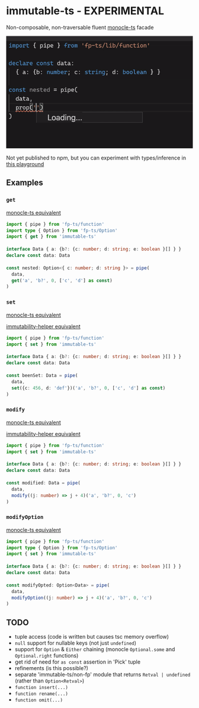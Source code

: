 # immutable-ts - EXPERIMENTAL

Non-composable, non-traversable fluent [monocle-ts](https://github.com/gcanti/monocle-ts) facade

![prop video](readme-vid.gif)

Not yet published to npm, but you can experiment with types/inference in [this playground](https://www.typescriptlang.org/play?#code/JYWwDg9gTgLgBAbzmYYCmcC+cBmUIhwDkOYAtDAM4D0ANsAEbU4CuAdgMYzARtEBQ-ACZoOtAIZQMHXpXhDxMcQC5EcFYgYB+VQg6q2LEAzRQA3HCGq5UYGwDmFtKoYQItNOLZYA2gF0sLEEZNjk4NjQ5NCE4AF5kVDQACn44S0VxABo4VOR8MCSicSJsom0SuAAGbJ8iDgqiISIA8Uo4ELkASn5uwT7+akGh4eoB6jgYAE90NsGxkaHBETFJaVl4MHzVAB5cgEk2HFNM3IAFRQALODQADxg0NiE23LTB8NFIyklJiYh1WloEAA7nA7EcpJw0C84OcYBdKNsDuCAHzXO4PJ5wJKGYymOAAHzgNjs9gJcCk4iEvFoP2JDn8nX8OTSLLgWhhlwRSNMqOhaQMaAAbqZ+MikgA6SVgS6qWEXTpxVFJCAMABWqm5UAVsVRAHFgMKAPJgGDbACCMDliMOxw5cOR2TlyMEdnuUBw4g4GAAygQ0ObUQhchSqWwaXAAPpKeyqIi+kBoARpEPUn6C8S0FjOOBm-iYfiu0wer1wAByvAwSBTYZ+UfEMeI5YiRCCU3QcGN3F4AbicHj-rNqMJTah-DbGAAEq0AKqPSLAKRCADSaEmCMHvbNaPujzaOJMUFy7JgUCzuVUW9uO8xdPs0OPp6hrIv24xbVc7k8bD5bImj5-L5Xm+ML4CAwCUP6XiTM6rKsg+Z6wSyqgerQEGCOOdrwrsaRmtkZxSIKr67nA7AANZsMCbBMvE-gnGkK5rr2pGrhAOA5nRHYmgxbTxJ2DGsQGoq9rkU6ULOIiUAu0TcT2QHEShEHMiy7I+GaARyZiqlQFA4iTNsZEUUCbDIn4P7sma2m6XK66OgRMGwaoP5pISPiSuKpwEdk1bhtx-imYhzlYk5LLcURmIGZRwVwR2arWea2QKWgtlCtk3H2QFsGEkkfGrm0Gl7kKeJRQF7IRMKUBKRliGqIasWcvFf5ZslgrZDla7It0VVIe85XBZ13VlSKY7TBgFk6ZMcW5Je6LEWNun6Ww5GUQ6+FCmFbQRUZ1FwP4QnxLkLluR5KXhEYB7+WScVmj4+6mH4NRHZ5p24lAfj2W8hK1aqV0JRmEHNdkAAqLBgB4-E4AGzrDe2X2TThHHgZ261wB+HheBxx2EflJGLYZVEBDR925KF8TMZMrE5ntSmHZKmOpblF1ZT+iMmsjJ5ZpVsHsikXVpLOEAmtsaXI2TFO5rzymYQiTaliwALiAwHjmj4-OC2lb0PbTT3cW9nNdQKvVdf1GWqDzEtwKF2Oi2xW7FdFV0+DrmvudrDO8ubcAGyKEvG3AvQYRaVpTRxFn2HlM3hbjlG7ai+04VAYfI7t0Xi91ofh9ebQ+GCeIMdkbk5xVABKkQwBd0UMcj3k-Ek1s5oy5dc2oPinKC3gMTdZ13X4F4twE+Ymxbq7I7dh5deZyObfjv6B5cyuj-dcAl3IqJe2PVWqKrpoMaiVssTbetVfBGDY6JnZC6u6Xm+ZlpzzLcsSIrA4qxRauXxrS+l1fEsXrfcLK1vC+0FF7LxgN-DePVva8zXuhEacB9RGkFrhHMCcM7ASnv4WOuR2Ynwjm0M+SDUGdxerre8nEuxsB7NCVQODkaiVliAc0RCF7gPZJ2HglCNwAUptDDAbUBIbniEGNIjs25wDrmpMgOgcYiBwHYaIyNrpLgCGQpcyNby-gAAYABIEBLkwFoTRntIEVWoSYvMPgJGmV4XAAh29Y4W2RjohAhdIwGKMcfYxg1Dw2PoUYIWDi1HY1Hr+WhMCbGAKXIEpxujXEMXcb+SuqglywPbMDUGaBwbmknlHLautYi5AAKI3DECwEQ2EWQSI4mkCRlk9JT3ssiIAA)

## Examples

### `get`

[monocle-ts equivalent](https://www.typescriptlang.org/play?#code/JYWwDg9gTgLgBAbzmYYCmcC+cBmUIhwDkOYAtDAM4D0ANsAEbU4CuAdgMYzARtEBQoSLDgwAnukRwA8mG68sufIRLkqdRtVny+g8NHgAqOAENKMsEoLEQvCB1poKNek2082J2gMFsYaKBwTDgwAERMYEykTAC5EBgB+OKg0EwATXloxRA44thYQBgCAbjg0uMoYKGA2AHNStDiGCAhHEzYsAG0AXUVMfjS0BxMUuA5eSrKI2LhwyP5+cbZJiDkPLzgAXmRUNAAKfjgLADpgNIAeOZMAPj2ASgAaQ5OwfDA9ohMiR+fZY9fVh8GN8nkc-ngCAA5Fi0WgmBiOUEnGqDAAeewADD8wWB-m9KB8OEQHsQ0t9+HcFktJmw0JU0OULDpzghnkdcnB8oUSmyyhUqjV6vxMNctnBVjovMdamgYO5eHs0tM7kA)

```ts
import { pipe } from 'fp-ts/function'
import type { Option } from 'fp-ts/Option'
import { get } from 'immutable-ts'

interface Data { a: {b?: {c: number; d: string; e: boolean }[] } }
declare const data: Data

const nested: Option<{ c: number; d: string }> = pipe(
  data,
  get('a', 'b?', 0, ['c', 'd'] as const)
)
```


### `set`

[monocle-ts equivalent](https://www.typescriptlang.org/play?#code/JYWwDg9gTgLgBAbzmYYCmcC+cBmUIhwDkOYAtDAM4D0ANsAEbU4CuAdgMYzARtEBQoSLDgAqOAENKcAPJhc+QkRC8IHWmgo16TOd14TaAwWxhooOCRwwARCTAmJJALkQMA-K6hoJAE160AJ6IHK5sLCAM5gDccL6ulDBQwGwA5rForgwQEBoSbFgA2gC6WFj8vmjqEt5wHLyJcfYSrnYO-Pz1bI0QYPpshnAAvMioaAAU-HCyYAB0wL4APG0SAHzjAJQANFMzs2D4YONEEkTbu3L7h8cMZzvTl3gEAHIstLQSDBr3eymVAB7jAAM5wecwOvUoxw4RC2xF8Z34Gw6XUaUTQbAAymgYK1msM4L1+oZZpQceMEKE4AAWACsADY4fF4WgcERMBtxr5mhsgA)

[immutability-helper equivalent](https://www.typescriptlang.org/play?#code/JYWwDg9gTgLgBAVzAEwIYwKZwGZQiOAclBARlQCNgAbYGATwFoALDasDKQgKG+ADtMUbKgDGWACLpUcAN5xUALjkUA-MqgZUyCP2r05o5fwQgKnANxxkygM4woAgOZWMyihAjUt-OAF8AbQBdf39uZAxRalRNOFFde2tpZSlyXnj+RP4MewwbOFSZAF5EFHQMAAo0cgAaOW44BWVZBsa4CmbWtrgABk7u7oASVDAwfWUKgDcASjgigD44CpaBgaM4ABYAVgA2Gq7V62VCCOxCfcO2tzhJgDoMA+6-acewp9a-bmegA)

```ts
import { pipe } from 'fp-ts/function'
import { set } from 'immutable-ts'

interface Data { a: {b?: {c: number; d: string; e: boolean }[] } }
declare const data: Data

const beenSet: Data = pipe(
  data,
  set({c: 456, d: 'def'})('a', 'b?', 0, ['c', 'd'] as const)
)
```

### `modify`

[monocle-ts equivalent](https://www.typescriptlang.org/play?#code/JYWwDg9gTgLgBAbzmYYCmcC+cBmUIhwDkOYAtDAM4D0ANsAEbU4CuAdgMYzARtEBQoSLDgAqOAENKcAPJhc+QkRC8IHWmgo16TOd14TaAodHjipcAJIKCxUlrqNqlgCZo23GAE8Bgj2igcCQ4MABEJGAlESQAuRAYAfjioNAkXXlovRA44thYQBgCAbjgXOMoYKGA2AHMStDiGCAgNCTYsAG0AXSwsfjd1CRS4Dl4K0oiJOPDI-n5RtnGIMH02QzgAXmRUNAAKfjhZMAA6YBcAHhmJAD5dgEoAGgOj47B8MF2iCSJH57lX96fBg-J6Hf54AgAORYtFoEgYGlBL2qbgAHrsAAy-MEnN7LT4cH78O5zBbjFQuYA4YBoMpwK6bbbofaHZarQwPOB-E4UqleXYAK021zgQoA1HAACyPLmHSzHCQfFyTEl3IA)

[immutability-helper equivalent](https://www.typescriptlang.org/play?#code/JYWwDg9gTgLgBAVzAEwIYwKZwGZQiOAclBARlQCNgAbYGATwFoALDasDKQgKG+ADtMUbKgDGWACLpUcAN5xUALjkUA-MqgZUyCP2r05o5fwQgKnANxxkygM4woAgOZWMyihAjUt-OAF8AbQBdf39uZAxRalRNOFFde2tpZSlyXnj+RP4MewwbOFSZAF5EFHQMAAo0cgAaOW44BWVZBsa4CmbWtrgABk7u7qN6gYGAElQwMH1lCoArAEo4IoA+OFm4AGo4ABYugb89xoPu47C-eaA)

```ts
import { pipe } from 'fp-ts/function'
import { set } from 'immutable-ts'

interface Data { a: {b?: {c: number; d: string; e: boolean }[] } }
declare const data: Data

const modified: Data = pipe(
  data,
  modify((j: number) => j + 4)('a', 'b?', 0, 'c')
)
```

### `modifyOption`

[monocle-ts equivalent](https://www.typescriptlang.org/play?#code/JYWwDg9gTgLgBAbzmYYCmcC+cBmUIhwDkOYAtDAM4D0ANsAEbU4CuAdgMYzARtEBQoSLDgwAnukRwA8mG68sufIRLkqdRtVny+g8NHgAqOAENKMsEoLEQvCB1poKNek2082J2gKEG4xszgASSsVUmcNJiCAEzQ2bnEBQXi0KBwTDgwAERMYEykTAC5EBgB+Yqg0E2jeWjFEDmK2FhAGVIBuOGjiyhgoYDYAc060YoYICEcTNiwAbQBdRUx+fg5eXrgIOQ8vOABeZFQ0AAp+OAsAOmBogB4cvIA+Y4BKABozy7B8MGOiEyI3h9ZBcvltfgwAe9zsC8AQAHIsWi0EwMRxQy4DWIAD2OAAZAdCwCDvr8OAD+M8VrEHCZKnA1mwNtFckU4PcTCsGRtbNFgDgxNo0N0LDo7iyHvtDuhTuctjovK84ECiTy+QLtrxjgArfYSnUAajgABY3krzkELiYfsy8pTnkA)

```ts
import { pipe } from 'fp-ts/function'
import type { Option } from 'fp-ts/Option'
import { set } from 'immutable-ts'

interface Data { a: {b?: {c: number; d: string; e: boolean }[] } }
declare const data: Data

const modifyOpted: Option<Data> = pipe(
  data,
  modifyOption((j: number) => j + 4)('a', 'b?', 0, 'c')
)
```

## TODO

- tuple access (code is written but causes tsc memory overflow)
- `null` support for nullable keys (not just `undefined`)
- support for `Option` & `Either` chaining (monocle `Optional.some` and `Optional.right` functions)
- get rid of need for `as const` assertion in 'Pick' tuple
- refinements (is this possible?)
- separate 'immutable-ts/non-fp' module that returns `Retval | undefined` (rather than `Option<Retval>`)
- `function insert(...)`
- `function rename(...)`
- `function omit(...)`